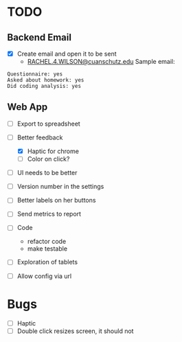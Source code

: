 # TODO

## Backend Email
- [X] Create email and open it to be sent
  - RACHEL.4.WILSON@cuanschutz.edu 
Sample email:
```
Questionnaire: yes
Asked about homework: yes 
Did coding analysis: yes
```

## Web App
- [ ] Export to spreadsheet
- [ ] Better feedback
  - [X] Haptic for chrome
  - [ ] Color on click?
- [ ] UI needs to be better
- [ ] Version number in the settings
- [ ] Better labels on her buttons
- [ ] Send metrics to report
- [ ] Code
  - refactor code
  - make testable
- [ ] Exploration of tablets
- [ ] Allow config via url


# Bugs
- [ ] Haptic
- [ ] Double click resizes screen, it should not 